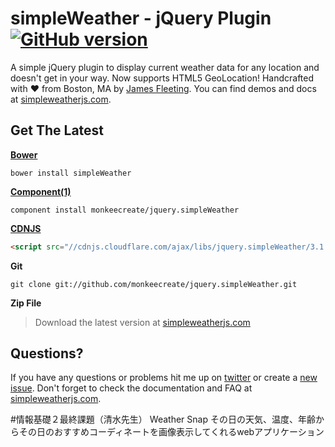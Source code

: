 # simpleWeather - jQuery Plugin [![GitHub version](https://badge.fury.io/gh/monkeecreate%2Fjquery.simpleWeather.svg)](https://badge.fury.io/gh/monkeecreate%2Fjquery.simpleWeather)

A simple jQuery plugin to display current weather data for any location and doesn't get in your way. Now supports HTML5 GeoLocation! Handcrafted with ♥ from Boston, MA by [James Fleeting](http://twitter.com/fleetingftw). You can find demos and docs at [simpleweatherjs.com](http://simpleweatherjs.com).

## Get The Latest
**[Bower](http://bower.io/)**
```shell
bower install simpleWeather
```

**[Component(1)](http://component.io/)**
```shell
component install monkeecreate/jquery.simpleWeather
```

**[CDNJS](http://cdnjs.com/libraries/jquery.simpleWeather/)**
```html
<script src="//cdnjs.cloudflare.com/ajax/libs/jquery.simpleWeather/3.1.0/jquery.simpleWeather.min.js"></script>
```

**Git**
```shell
git clone git://github.com/monkeecreate/jquery.simpleWeather.git
```

**Zip File**
> Download the latest version at [simpleweatherjs.com](http://simpleweatherjs.com)

## Questions?
If you have any questions or problems hit me up on [twitter](http://twitter.com/fleetingftw) or create a [new issue](https://github.com/monkeecreate/jquery.simpleWeather/issues/new). Don't forget to check the documentation and FAQ at [simpleweatherjs.com](http://simpleweatherjs.com).

#情報基礎２最終課題（清水先生）
Weather Snap 
その日の天気、温度、年齢からその日のおすすめコーディネートを画像表示してくれるwebアプリケーション
